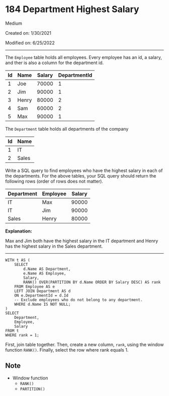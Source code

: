 # 184 Department Highest Salary

Medium

Created on: 1/30/2021

Modified on: 6/25/2022

---

The `Employee` table holds all employees. Every employee has an id, a salary, and ther is also a column for the department id.

| Id | Name  | Salary | DepartmentId |
| -- | ----- | ------ | ------------ |
| 1  | Joe   | 70000  | 1            |
| 2  | Jim   | 90000  | 1            |
| 3  | Henry | 80000  | 2            |
| 4  | Sam   | 60000  | 2            |
| 5  | Max   | 90000  | 1            |

The `Department` table holds all departments of the company

| Id | Name   |
| -- | ------ |
| 1  | IT     |
| 2  | Sales  |

Write a SQL query to find employees who have the highest salary in each of the departments. For the above tables, your SQL query should return the following rows (order of rows does not matter).

| Department | Employee | Salary |
| ---------- | -------- | ------ |
| IT         | Max      | 90000  |
| IT         | Jim      | 90000  |
| Sales      | Henry    | 80000  |

**Explanation:**

Max and Jim both have the highest salary in the IT department and Henry has the highest salary in the Sales department.

---

``` postgresql
WITH t AS (
    SELECT 
        d.Name AS Department,
        e.Name AS Employee,
        Salary,
        RANK() OVER(PARTITION BY d.Name ORDER BY Salary DESC) AS rank
    FROM Employee AS e
    LEFT JOIN Department AS d
    ON e.DepartmentId = d.Id
    -- Exclude employees who do not belong to any department.
    WHERE d.Name IS NOT NULL; 
)
SELECT 
    Department,
    Employee,
    Salary
FROM t
WHERE rank = 1;
```

First, join table together. Then, create a new column, `rank`, using the window function `RANK()`. Finally, select the row where rank equals 1.

## Note

- Window function
  - `RANK()`
  - `PARTITION()`
